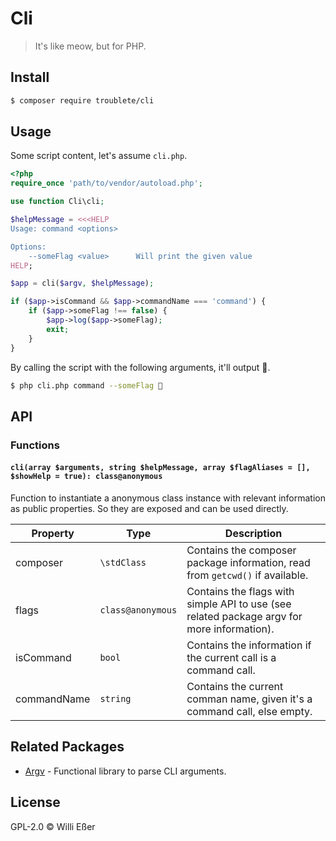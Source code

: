 # Cli
> It's like meow, but for PHP. 

## Install

```bash
$ composer require troublete/cli
```

## Usage

Some script content, let's assume `cli.php`.

```php
<?php
require_once 'path/to/vendor/autoload.php';

use function Cli\cli;

$helpMessage = <<<HELP
Usage: command <options>

Options:
	--someFlag <value>		Will print the given value
HELP;

$app = cli($argv, $helpMessage);

if ($app->isCommand && $app->commandName === 'command') {
	if ($app->someFlag !== false) {
		$app->log($app->someFlag);
		exit;
	}
}
```

By calling the script with the following arguments, it'll output 🌈.

```bash
$ php cli.php command --someFlag 🌈
```

## API

### Functions

#### `cli(array $arguments, string $helpMessage, array $flagAliases = [], $showHelp = true): class@anonymous`

Function to instantiate a anonymous class instance with relevant information as public properties. So they are exposed and can be used directly.

| Property | Type | Description |
|---|---|---|
| composer | `\stdClass` | Contains the composer package information, read from `getcwd()` if available. |
| flags | `class@anonymous` | Contains the flags with simple API to use (see related package argv for more information). |
| isCommand | `bool` | Contains the information if the current call is a command call. |
| commandName | `string` | Contains the current comman name, given it's a command call, else empty. |


## Related Packages

* [Argv](https://github.com/troublete/argv) - Functional library to parse CLI arguments.

## License

GPL-2.0 © Willi Eßer
